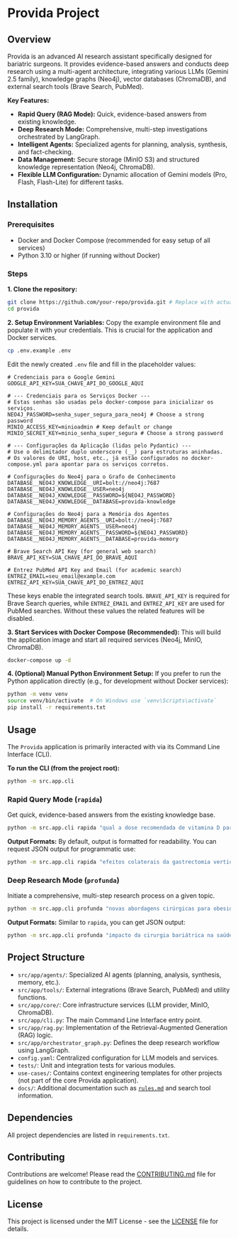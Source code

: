# Provida Project

## Overview
Provida is an advanced AI research assistant specifically designed for bariatric surgeons. It provides evidence-based answers and conducts deep research using a multi-agent architecture, integrating various LLMs (Gemini 2.5 family), knowledge graphs (Neo4j), vector databases (ChromaDB), and external search tools (Brave Search, PubMed).

**Key Features:**
- **Rapid Query (RAG Mode):** Quick, evidence-based answers from existing knowledge.
- **Deep Research Mode:** Comprehensive, multi-step investigations orchestrated by LangGraph.
- **Intelligent Agents:** Specialized agents for planning, analysis, synthesis, and fact-checking.
- **Data Management:** Secure storage (MinIO S3) and structured knowledge representation (Neo4j, ChromaDB).
- **Flexible LLM Configuration:** Dynamic allocation of Gemini models (Pro, Flash, Flash-Lite) for different tasks.

## Installation

### Prerequisites
- Docker and Docker Compose (recommended for easy setup of all services)
- Python 3.10 or higher (if running without Docker)

### Steps

**1. Clone the repository:**
```bash
git clone https://github.com/your-repo/provida.git # Replace with actual repo URL
cd provida
```

**2. Setup Environment Variables:**
Copy the example environment file and populate it with your credentials. This is crucial for the application and Docker services.
```bash
cp .env.example .env
```
Edit the newly created `.env` file and fill in the placeholder values:

```plaintext
# Credenciais para o Google Gemini
GOOGLE_API_KEY=SUA_CHAVE_API_DO_GOOGLE_AQUI

# --- Credenciais para os Serviços Docker ---
# Estas senhas são usadas pelo docker-compose para inicializar os serviços.
NEO4J_PASSWORD=senha_super_segura_para_neo4j # Choose a strong password
MINIO_ACCESS_KEY=minioadmin # Keep default or change
MINIO_SECRET_KEY=minio_senha_super_segura # Choose a strong password

# --- Configurações da Aplicação (lidas pelo Pydantic) ---
# Use o delimitador duplo underscore (__) para estruturas aninhadas.
# Os valores de URI, host, etc., já estão configurados no docker-compose.yml para apontar para os serviços corretos.

# Configurações do Neo4j para o Grafo de Conhecimento
DATABASE__NEO4J_KNOWLEDGE__URI=bolt://neo4j:7687
DATABASE__NEO4J_KNOWLEDGE__USER=neo4j
DATABASE__NEO4J_KNOWLEDGE__PASSWORD=${NEO4J_PASSWORD}
DATABASE__NEO4J_KNOWLEDGE__DATABASE=provida-knowledge

# Configurações do Neo4j para a Memória dos Agentes
DATABASE__NEO4J_MEMORY_AGENTS__URI=bolt://neo4j:7687
DATABASE__NEO4J_MEMORY_AGENTS__USER=neo4j
DATABASE__NEO4J_MEMORY_AGENTS__PASSWORD=${NEO4J_PASSWORD}
DATABASE__NEO4J_MEMORY_AGENTS__DATABASE=provida-memory

# Brave Search API Key (for general web search)
BRAVE_API_KEY=SUA_CHAVE_API_DO_BRAVE_AQUI

# Entrez PubMed API Key and Email (for academic search)
ENTREZ_EMAIL=seu_email@example.com
ENTREZ_API_KEY=SUA_CHAVE_API_DO_ENTREZ_AQUI
```

These keys enable the integrated search tools. `BRAVE_API_KEY` is required for
Brave Search queries, while `ENTREZ_EMAIL` and `ENTREZ_API_KEY` are used for
PubMed searches. Without these values the related features will be disabled.

**3. Start Services with Docker Compose (Recommended):**
This will build the application image and start all required services (Neo4j, MinIO, ChromaDB).
```bash
docker-compose up -d
```

**4. (Optional) Manual Python Environment Setup:**
If you prefer to run the Python application directly (e.g., for development without Docker services):
```bash
python -m venv venv
source venv/bin/activate  # On Windows use `venv\Scripts\activate`
pip install -r requirements.txt
```

## Usage

The `Provida` application is primarily interacted with via its Command Line Interface (CLI).

**To run the CLI (from the project root):**
```bash
python -m src.app.cli
```

### Rapid Query Mode (`rapida`)
Get quick, evidence-based answers from the existing knowledge base.

```bash
python -m src.app.cli rapida "qual a dose recomendada de vitamina D para adultos?"
```

**Output Formats:**
By default, output is formatted for readability. You can request JSON output for programmatic use:
```bash
python -m src.app.cli rapida "efeitos colaterais da gastrectomia vertical" --output-format json
```

### Deep Research Mode (`profunda`)
Initiate a comprehensive, multi-step research process on a given topic.

```bash
python -m src.app.cli profunda "novas abordagens cirúrgicas para obesidade mórbida"
```

**Output Formats:**
Similar to `rapida`, you can get JSON output:
```bash
python -m src.app.cli profunda "impacto da cirurgia bariátrica na saúde metabólica" --output-format json
```

## Project Structure

- `src/app/agents/`: Specialized AI agents (planning, analysis, synthesis, memory, etc.).
- `src/app/tools/`: External integrations (Brave Search, PubMed) and utility functions.
- `src/app/core/`: Core infrastructure services (LLM provider, MinIO, ChromaDB).
- `src/app/cli.py`: The main Command Line Interface entry point.
- `src/app/rag.py`: Implementation of the Retrieval-Augmented Generation (RAG) logic.
- `src/app/orchestrator_graph.py`: Defines the deep research workflow using LangGraph.
- `config.yaml`: Centralized configuration for LLM models and services.
- `tests/`: Unit and integration tests for various modules.
- `use-cases/`: Contains context engineering templates for other projects (not part of the core Provida application).
- `docs/`: Additional documentation such as [`rules.md`](docs/rules.md) and search tool information.

## Dependencies
All project dependencies are listed in `requirements.txt`.

## Contributing
Contributions are welcome! Please read the [CONTRIBUTING.md](CONTRIBUTING.md) file for guidelines on how to contribute to the project.

## License
This project is licensed under the MIT License - see the [LICENSE](LICENSE) file for details.
